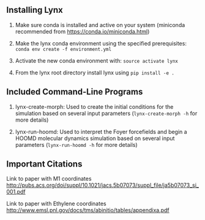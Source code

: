 ## Installing Lynx

1) Make sure conda is installed and active on your system (miniconda recommended from https://conda.io/miniconda.html)

2) Make the lynx conda environment using the specified prerequisites: `conda env create -f environment.yml`

3) Activate the new conda environment with: `source activate lynx`

4) From the lynx root directory install lynx using `pip install -e .`

## Included Command-Line Programs

1) lynx-create-morph: Used to create the initial conditions for the simulation based on several input parameters (`lynx-create-morph -h` for more details)

2) lynx-run-hoomd: Used to interpret the Foyer forcefields and begin a HOOMD molecular dynamics simulation based on several input parameters (`lynx-run-hoomd -h` for more details)


## Important Citations

Link to paper with M1 coordinates
http://pubs.acs.org/doi/suppl/10.1021/jacs.5b07073/suppl_file/ja5b07073_si_001.pdf

Link to paper with Ethylene coordinates
http://www.emsl.pnl.gov/docs/tms/abinitio/tables/appendixa.pdf
